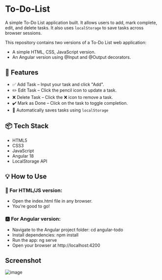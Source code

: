 # To-Do-List

A simple To-Do List application built. It allows users to add, mark complete, edit, and delete tasks.  It also uses `localStorage` to save tasks across browser sessions.

This repository contains two versions of a To-Do List web application:
- A simple HTML, CSS, JavaScript version.
- An Angular version using @Input and @Output decorators.

## 🔧 Features
- ✅ Add Task – Input your task and click "Add".
- ✏️ Edit Task – Click the pencil icon to update a task.
- ❌ Delete Task – Click the ❌ icon to remove a task.
- ✔️ Mark as Done – Click on the task to toggle completion.
- 💾 Automatically saves tasks using `localStorage`

## 📦 Tech Stack
- HTML5
- CSS3
- JavaScript
- Angular 18
- LocalStorage API

## 💡 How to Use

### 🔧 For HTML/JS version:
- Open the index.html file in any browser.
- You're good to go!

### 🅰️ For Angular version:
- Navigate to the Angular project folder: cd angular-todo
- Install dependencies: npm install
- Run the app: ng serve
- Open your browser at http://localhost:4200

## Screenshot

![image](https://github.com/user-attachments/assets/7b3d1465-01aa-4959-abaa-c5ea4ab05fb4)

